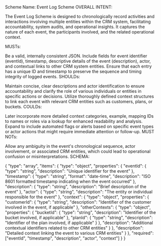 Scheme Name: Event Log Scheme
OVERALL INTENT:

The Event Log Scheme is designed to chronologically record activities and interactions involving multiple entities within the CRM system, facilitating accountability, system audits, and operational insights. It captures the nature of each event, the participants involved, and the related operational context.

MUSTs:

Be a valid, internally consistent JSON.
Include fields for event identifier (eventId), timestamp, descriptive details of the event (description), actor, and contextual links to other CRM system entities.
Ensure that each entry has a unique ID and timestamp to preserve the sequence and timing integrity of logged events.
SHOULDs:

Maintain concise, clear descriptions and actor identification to ensure accountability and clarify the role of various individuals or entities in specific actions or decisions.
Utilize thoroughly defined context structures to link each event with relevant CRM entities such as customers, plans, or buckets.
COULDs:

Later incorporate more detailed context categories, example, mapping IDs to names or roles via a lookup for enhanced readability and analysis.
Expand to include automated flags or alerts based on specific event types or actor actions that might require immediate attention or follow-up.
MUST NOTs:

Allow any ambiguity in the event's chronological sequence, actor involvement, or associated CRM entities, which could lead to operational confusion or misinterpretations.
SCHEMA:

{
  "type": "array",
  "items": {
    "type": "object",
    "properties": {
      "eventId": {
        "type": "string",
        "description": "Unique identifier for the event"
      },
      "timestamp": {
        "type": "string",
        "format": "date-time",
        "description": "ISO 8601 formatted timestamp indicating when the event occurred"
      },
      "description": {
        "type": "string",
        "description": "Brief description of the event"
      },
      "actor": {
        "type": "string",
        "description": "The entity or individual responsible for the event"
      },
      "context": {
        "type": "object",
        "properties": {
          "customerId": {
            "type": "string",
            "description": "Identifier of the customer involved in the event, if applicable"
          },
		  "otherContexts": {
            "type": "object",
            "properties": {
              "bucketId": {
                "type": "string",
                "description": "Identifier of the bucket involved, if applicable"
              },
			  "planId": {
                "type": "string",
                "description": "Identifier of the plan involved, if applicable"
              }
            },
            "description": "Additional contextual identifiers related to other CRM entities"
          }
        },
        "description": "Detailed context linking the event to various CRM entities"
      }
    },
    "required": ["eventId", "timestamp", "description", "actor", "context"]
  }
}